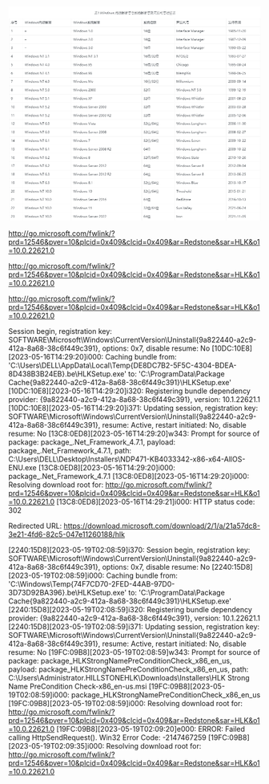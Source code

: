 ![image-20230508161328874](window内核版本记录.assets/image-20230508161328874.png) 



 

http://go.microsoft.com/fwlink/?prd=12546&pver=10&plcid=0x409&clcid=0x409&ar=Redstone&sar=HLK&o1=10.0.22621.0

http://go.microsoft.com/fwlink/?prd=12546&pver=10&plcid=0x409&clcid=0x409&ar=Redstone&sar=HLK&o1=10.0.22621.0

http://go.microsoft.com/fwlink/?prd=12546&pver=10&plcid=0x409&clcid=0x409&ar=Redstone&sar=HLK&o1=10.0.22621.0

 Session begin, registration key: SOFTWARE\Microsoft\Windows\CurrentVersion\Uninstall\{9a822440-a2c9-412a-8a68-38c6f449c391}, options: 0x7, disable resume: No
[10DC:10E8][2023-05-16T14:29:20]i000: Caching bundle from: 'C:\Users\DELL\AppData\Local\Temp\{DE8DC7B2-5F5C-4304-BDEA-8D438B3B24EB}\.be\HLKSetup.exe' to: 'C:\ProgramData\Package Cache\{9a822440-a2c9-412a-8a68-38c6f449c391}\HLKSetup.exe'
[10DC:10E8][2023-05-16T14:29:20]i320: Registering bundle dependency provider: {9a822440-a2c9-412a-8a68-38c6f449c391}, version: 10.1.22621.1
[10DC:10E8][2023-05-16T14:29:20]i371: Updating session, registration key: SOFTWARE\Microsoft\Windows\CurrentVersion\Uninstall\{9a822440-a2c9-412a-8a68-38c6f449c391}, resume: Active, restart initiated: No, disable resume: No
[13C8:0ED8][2023-05-16T14:29:20]w343: Prompt for source of package: package_.Net_Framework_4.7.1, payload: package_.Net_Framework_4.7.1, path: C:\Users\DELL\Desktop\Installers\NDP471-KB4033342-x86-x64-AllOS-ENU.exe
[13C8:0ED8][2023-05-16T14:29:20]i000: package_.Net_Framework_4.7.1
[13C8:0ED8][2023-05-16T14:29:20]i000: Resolving download root for: http://go.microsoft.com/fwlink/?prd=12546&pver=10&plcid=0x409&clcid=0x409&ar=Redstone&sar=HLK&o1=10.0.22621.0
[13C8:0ED8][2023-05-16T14:29:21]i000: HTTP status code: 302

Redirected URL: https://download.microsoft.com/download/2/1/a/21a57dc8-3e21-4fd6-82c5-047e11260188/hlk



[2240:15D8][2023-05-19T02:08:59]i370: Session begin, registration key: SOFTWARE\Microsoft\Windows\CurrentVersion\Uninstall\{9a822440-a2c9-412a-8a68-38c6f449c391}, options: 0x7, disable resume: No
[2240:15D8][2023-05-19T02:08:59]i000: Caching bundle from: 'C:\Windows\Temp\{74F7CD70-2FED-44AB-97D0-3D73D92BA396}\.be\HLKSetup.exe' to: 'C:\ProgramData\Package Cache\{9a822440-a2c9-412a-8a68-38c6f449c391}\HLKSetup.exe'
[2240:15D8][2023-05-19T02:08:59]i320: Registering bundle dependency provider: {9a822440-a2c9-412a-8a68-38c6f449c391}, version: 10.1.22621.1
[2240:15D8][2023-05-19T02:08:59]i371: Updating session, registration key: SOFTWARE\Microsoft\Windows\CurrentVersion\Uninstall\{9a822440-a2c9-412a-8a68-38c6f449c391}, resume: Active, restart initiated: No, disable resume: No
[19FC:09B8][2023-05-19T02:08:59]w343: Prompt for source of package: package_HLKStrongNamePreConditionCheck_x86_en_us, payload: package_HLKStrongNamePreConditionCheck_x86_en_us, path: C:\Users\Administrator.HILLSTONEHLK\Downloads\Installers\HLK Strong Name PreCondition Check-x86_en-us.msi
[19FC:09B8][2023-05-19T02:08:59]i000: package_HLKStrongNamePreConditionCheck_x86_en_us
[19FC:09B8][2023-05-19T02:08:59]i000: Resolving download root for: http://go.microsoft.com/fwlink/?prd=12546&pver=10&plcid=0x409&clcid=0x409&ar=Redstone&sar=HLK&o1=10.0.22621.0
[19FC:09B8][2023-05-19T02:09:20]e000: ERROR: Failed calling HttpSendRequest(). Win32 Error Code: -2147467259
[19FC:09B8][2023-05-19T02:09:35]i000: Resolving download root for: http://go.microsoft.com/fwlink/?prd=12546&pver=10&plcid=0x409&clcid=0x409&ar=Redstone&sar=HLK&o1=10.0.22621.0

